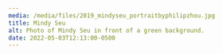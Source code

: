 ```yaml
---
media: /media/files/2019_mindyseu_portraitbyphilipzhou.jpg
title: Mindy Seu
alt: Photo of Mindy Seu in front of a green background.
date: 2022-05-03T12:13:00-0500
---
```


